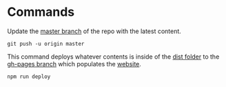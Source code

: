 # Commands

Update the [master branch](https://github.com/hdsantos89/hello-world/tree/master) of the repo with the latest content.

```git
git push -u origin master
```

This command deploys whatever contents is inside of the [dist folder](./dist/) to the [gh-pages branch](https://github.com/hdsantos89/hello-world/tree/gh-pages) which populates the [website](https://github.com/hdsantos89/hello-world).

```node
npm run deploy
```